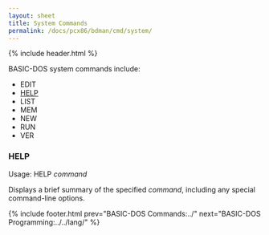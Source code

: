 ```yaml
---
layout: sheet
title: System Commands
permalink: /docs/pcx86/bdman/cmd/system/
---
```


{% include header.html %}

BASIC-DOS system commands include:

- EDIT
- [HELP](#help)
- LIST
- MEM
- NEW
- RUN
- VER

### HELP

Usage: HELP *command*

Displays a brief summary of the specified *command*, including any special
command-line options.

{% include footer.html prev="BASIC-DOS Commands:../" next="BASIC-DOS Programming:../../lang/" %}
